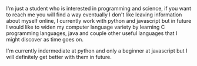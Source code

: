 I'm just a student who is interested in programming and science, if you want to reach me you will find a way eventually
I don't like leaving information about myself online, I currently work with python and javascript but in future I would 
like to widen my computer language variety by learning C programming languages, java and couple other useful languages that I might discover as time goes on.

I'm currently indermediate at python and only a beginner at javascript but I will definitely get better with them in future.
